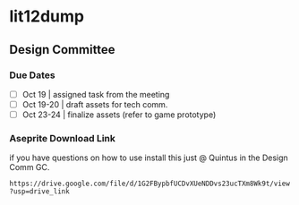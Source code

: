 # lit12dump
## Design Committee
### Due Dates
- [ ] Oct 19     | assigned task from the meeting
- [ ] Oct 19-20  | draft assets for tech comm.
- [ ] Oct 23-24  | finalize assets (refer to game prototype)
### Aseprite Download Link
if you have questions on how to use install this just @ Quintus in the Design Comm GC.

`https://drive.google.com/file/d/1G2FBypbfUCDvXUeNDDvs23ucTXm8Wk9t/view?usp=drive_link`
